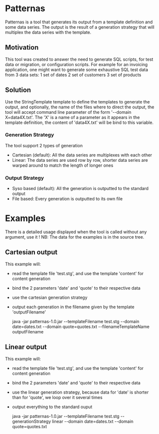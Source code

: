 # Patternas

Patternas is a tool that generates its output from a template definition and some data series.
The output is the result of a generation strategy that will multiplex the data series with the template.

## Motivation

This tool was created to answer the need to generate SQL scripts, for test data or migration, or configuration scripts.
For example for an invoicing application, one might want to generate some exhaustive SQL test data from 3 data sets:
1 set of dates
2 set of customers
3 set of products

## Solution

Use the StringTemplate template to define the templates to generate the output, and optionally, the name of the 
files where to direct the output, the tool will accept command line parameter of the form '--domain X=data4X.txt'.
The 'X' is a name of a parameter as it appears in the template definition, the content of 'data4X.txt' will be bind to 
this variable.

### Generation Strategy

The tool support 2 types of generation
* Cartesian (default): All the data series are multiplexes with each other
* Linear: The data series are used row by row, shorter data series are warped around to match the length of longer ones

### Output Strategy

* Syso based (default): All the generation is outputted to the standard output
* File based: Every generation is outputted to its own file

# Examples

There is a detailed usage displayed when the tool is called without any argument, use it !
NB: The data for the examples is in the source tree.

## Cartesian output

This example will:
* read the template file 'test.stg', and use the template 'content' for content generation
* bind the 2 parameters 'date' and 'quote' to their respective data
* use the cartesian generation strategy
* output each generation in the filename given by the template 'outputFilename'

	java -jar patternas-1.0.jar 
		--templateFilename test.stg
		--domain date=dates.txt 
		--domain quote=quotes.txt 
		--filenameTemplateName outputFilename
		
## Linear output

This example will:
* read the template file 'test.stg', and use the template 'content' for content generation
* bind the 2 parameters 'date' and 'quote' to their respective data
* use the linear generation strategy, because data for 'date' is shorter than for 'quote', we loop over it several times
* output everything to the standard ouput

	java -jar patternas-1.0.jar 
		--templateFilename test.stg
		--generationStrategy linear
		--domain date=dates.txt 
		--domain quote=quotes.txt 
